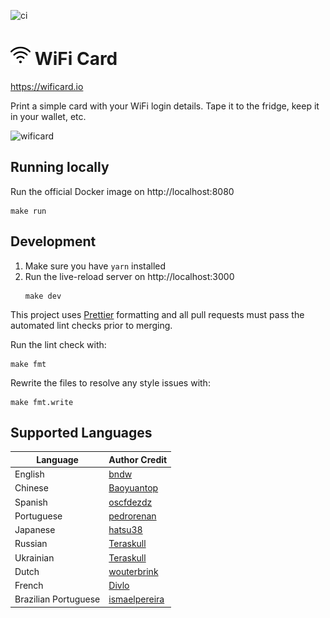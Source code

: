 ![ci](https://github.com/bndw/wifi-card/workflows/ci/badge.svg)

# <img width="32px" src="./public/images/wifi.png"> WiFi Card

https://wificard.io

Print a simple card with your WiFi login details. Tape it to the fridge, keep it in your wallet, etc.

![wificard](https://user-images.githubusercontent.com/48166553/125853182-49fd361d-5797-4989-afbf-e6a617945be2.gif)

## Running locally

Run the official Docker image on http://localhost:8080

```
make run
```

## Development

1. Make sure you have `yarn` installed
2. Run the live-reload server on http://localhost:3000
   ```
   make dev
   ```

This project uses [Prettier](https://prettier.io/) formatting and all pull requests must pass
the automated lint checks prior to merging.

Run the lint check with:

```
make fmt
```

Rewrite the files to resolve any style issues with:

```
make fmt.write
```

## Supported Languages

| Language             | Author Credit                                     |
| -------------------- | ------------------------------------------------- |
| English              | [bndw](https://github.com/bndw)                   |
| Chinese              | [Baoyuantop](https://github.com/Baoyuantop)       |
| Spanish              | [oscfdezdz](https://github.com/oscfdezdz)         |
| Portuguese           | [pedrorenan](https://github.com/pedrorenan)       |
| Japanese             | [hatsu38](https://github.com/hatsu38)             |
| Russian              | [Teraskull](https://github.com/Teraskull)         |
| Ukrainian            | [Teraskull](https://github.com/Teraskull)         |
| Dutch                | [wouterbrink](https://github.com/wouterbrink)     |
| French               | [Divlo](https://github.com/Divlo)                 |
| Brazilian Portuguese | [ismaelpereira](https://github.com/ismaelpereira) |
